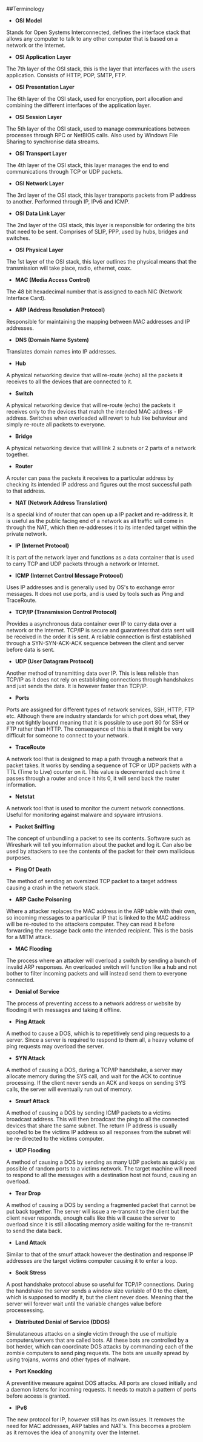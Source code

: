 ##Terminology

- **OSI Model**

Stands for Open Systems Interconnected, defines the interface stack that allows any computer to talk to any other computer that is based on a network or the Internet.

- **OSI Application Layer**

The 7th layer of the OSI stack, this is the layer that interfaces with the users application. Consists of HTTP, POP, SMTP, FTP.

- **OSI Presentation Layer**

The 6th layer of the OSI stack, used for encryption, port allocation and combining the different interfaces of the application layer.

- **OSI Session Layer**

The 5th layer of the OSI stack, used to manage communications between processes through RPC or NetBIOS calls. Also used by Windows File Sharing to synchronise data streams.

- **OSI Transport Layer**

The 4th layer of the OSI stack, this layer manages the end to end communications through TCP or UDP packets.

- **OSI Network Layer**

The 3rd layer of the OSI stack, this layer transports packets from IP address to another. Performed through IP, IPv6 and ICMP.

- **OSI Data Link Layer**

The 2nd layer of the OSI stack, this layer is responsible for ordering the bits that need to be sent. Comprises of SLIP, PPP, used by hubs, bridges and switches.

- **OSI Physical Layer**

The 1st layer of the OSI stack, this layer outlines the physical means that the transmission will take place, radio, ethernet, coax.

- **MAC (Media Access Control)**

The 48 bit hexadecimal number that is assigned to each NIC (Network Interface Card). 

- **ARP (Address Resolution Protocol)**

Responsible for maintaining the mapping between MAC addresses and IP addresses.

- **DNS (Domain Name System)**

Translates domain names into IP addresses.

- **Hub**

A physical networking device that will re-route (echo) all the packets it receives to all the devices that are connected to it.

- **Switch**

A physical networking device that will re-route (echo) the packets it receives only to the devices that match the intended MAC address - IP address. Switches when overloaded will revert to hub like behaviour and simply re-route all packets to everyone.

- **Bridge**

A physical networking device that will link 2 subnets or 2 parts of a network together.

- **Router**

A router can pass the packets it receives to a particular address by checking its intended IP address and figures out the most successful path to that address.

- **NAT (Network Address Translation)**

Is a special kind of router that can open up a IP packet and re-address it. It is useful as the public facing end of a network as all traffic will come in through the NAT, which then re-addresses it to its intended target within the private network. 

- **IP (Internet Protocol)**

It is part of the network layer and functions as a data container that is used to carry TCP and UDP packets through a network or Internet.

- **ICMP (Internet Control Message Protocol)**

Uses IP addresses and is generally used by OS's to exchange error messages. It does not use ports, and is used by tools such as Ping and TraceRoute.

- **TCP/IP (Transmission Control Protocol)**

Provides a asynchronous data container over IP to carry data over a network or the Internet. TCP/IP is secure and guarantees that data sent will be received in the order it is sent. A reliable connection is first established through a SYN-SYN-ACK-ACK sequence between the client and server before data is sent.

- **UDP (User Datagram Protocol)**

Another method of transmitting data over IP. This is less reliable than TCP/IP as it does not rely on establishing connections through handshakes and just sends the data. It is however faster than TCP/IP.

- **Ports**

Ports are assigned for different types of network services, SSH, HTTP, FTP etc. Although there are industry standards for which port does what, they are not tightly bound meaning that it is possible to use port 80 for SSH or FTP rather than HTTP. The consequence of this is that it might be very difficult for someone to connect to your network.

- **TraceRoute**

A network tool that is designed to map a path through a network that a packet takes. It works by sending a sequence of TCP or UDP packets with a TTL (Time to Live) counter on it. This value is decremented each time it passes through a router and once it hits 0, it will send back the router information.

- **Netstat**

A network tool that is used to monitor the current network connections. Useful for monitoring against malware and spyware intrusions.

- **Packet Sniffing**

The concept of unbundling a packet to see its contents. Software such as Wireshark will tell you information about the packet and log it. Can also be used by attackers to see the contents of the packet for their own mallicious purposes.

- **Ping Of Death**

The method of sending an oversized TCP packet to a target address causing a crash in the network stack. 

- **ARP Cache Poisoning**

Where a attacker replaces the MAC address in the ARP table with their own, so incoming messages to a particular IP that is linked to the MAC address will be re-routed to the attackers computer. They can read it before forwarding the message back onto the intended recipient. This is the basis for a MITM attack.

- **MAC Flooding**

The process where an attacker will overload a switch by sending a bunch of invalid ARP responses. An overloaded switch will function like a hub and not bother to filter incoming packets and will instead send them to everyone connected.

- **Denial of Service**

The process of preventing access to a network address or website by flooding it with messages and taking it offline.

- **Ping Attack**

A method to cause a DOS, which is to repetitively send ping requests to a server. Since a server is required to respond to them all, a heavy volume of ping requests may overload the server.

- **SYN Attack**

A method of causing a DOS, during a TCP/IP handshake, a server may allocate memory during the SYS call, and wait for the ACK to continue processing. If the client never sends an ACK and keeps on sending SYS calls, the server will eventually run out of memory.

- **Smurf Attack**

A method of causing a DOS by sending ICMP packets to a victims broadcast address. This will then broadcast the ping to all the connected devices that share the same subnet. The return IP address is usually spoofed to be the victims IP address so all responses from the subnet will be re-directed to the victims computer.

- **UDP Flooding**

A method of causing a DOS by sending as many UDP packets as quickly as possible of random ports to a victims network. The target machine will need to respond to all the messages with a destination host not found, causing an overload.

- **Tear Drop**

A method of causing a DOS by sending a fragmented packet that cannot be put back together. The server will issue a re-transmit to the client but the client never responds, enough calls like this will cause the server to overload since it is still allocating memory aside waiting for the re-transmit to send the data back.

- **Land Attack**

Similar to that of the smurf attack however the destination and response IP addresses are the target victims computer causing it to enter a loop.

- **Sock Stress**

A post handshake protocol abuse so useful for TCP/IP connections. During the handshake the server sends a window size variable of 0 to the client, which is supposed to modify it, but the client never does. Meaning that the server will forever wait until the variable changes value before processessing.

- **Distributed Denial of Service (DDOS)**

Simulataneous attacks on a single victim through the use of multiple computers/servers that are called bots. All these bots are controlled by a bot herder, which can coordinate DOS attacks by commanding each of the zombie computers to send ping requests. The bots are usually spread by using trojans, worms and other types of malware.

- **Port Knocking**

A preventitive measure against DOS attacks. All ports are closed initially and a daemon listens for incoming requests. It needs to match a pattern of ports before access is granted.

- **IPv6**

The new protocol for IP, however still has its own issues. It removes the need for MAC addresses, ARP tables and NAT's. This becomes a problem as it removes the idea of anonymity over the Internet. 